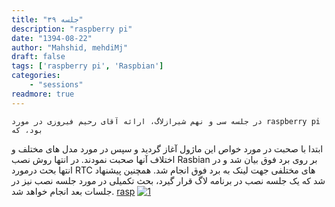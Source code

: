 ```yaml
---
title: "جلسه ۳۹"
description: "raspberry pi"
date: "1394-08-22"
author: "Mahshid, mehdiMj"
draft: false
tags: ['raspberry pi', 'Raspbian']
categories:
    - "sessions"
readmore: true
---
```

    در جلسه سی و نهم شیرازلاگ، ارائه آقای رحیم فیروزی در مورد raspberry pi بود، که
ابتدا با صحبت در مورد خواص این ماژول آغاز گردید و سپس در مورد مدل های مختلف و
اختلاف آنها صحبت نمودند. در انتها روش نصب Rasbian بر روی برد فوق بیان شد و در
انتها بحث درمورد RTC های مختلفی جهت لینک به برد فوق انجام شد. همچنین پیشنهاد
شد که یک جلسه نصب در برنامه لاگ قرار گیرد، بحث تکمیلی در مورد جلسه نصب نیز در
جلسات بعد انجام خواهد شد.
[rasp](https://shirazlug.ir/wp-content/uploads/2015/11/rasp.zip)
[![1](../../img/96e005b4-fdbb-11e6-86dd-a088b4d860141488289281.3354676.jpeg)](img/96e005b4-fdbb-11e6-86dd-a088b4d860141488289281.3354676.jpeg)
